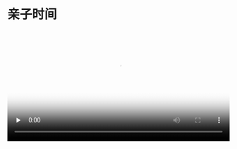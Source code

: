 # 亲子时间

<p>
<video id="video" controls="" preload="none" style="width:100%;" poster="https://sujunjie.github.io/blog/static/mmexport1632985134521.jpg
">
    <source id="mp4" src="https://sujunjie.github.io/suheng/static/mmexport1636851072188.mp4 type="video/mp4">
</video>
</p>

